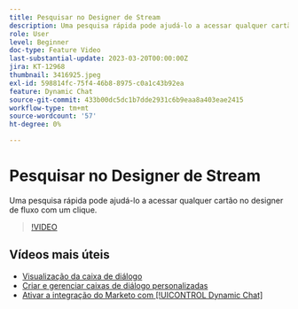 ```yaml
---
title: Pesquisar no Designer de Stream
description: Uma pesquisa rápida pode ajudá-lo a acessar qualquer cartão no designer de fluxo com um clique.
role: User
level: Beginner
doc-type: Feature Video
last-substantial-update: 2023-03-20T00:00:00Z
jira: KT-12968
thumbnail: 3416925.jpeg
exl-id: 598814fc-75f4-46b8-8975-c0a1c43b92ea
feature: Dynamic Chat
source-git-commit: 433b00dc5dc1b7dde2931c6b9eaa8a403eae2415
workflow-type: tm+mt
source-wordcount: '57'
ht-degree: 0%

---
```


# Pesquisar no Designer de Stream

Uma pesquisa rápida pode ajudá-lo a acessar qualquer cartão no designer de fluxo com um clique.

>[!VIDEO](https://video.tv.adobe.com/v/3416925/?quality=12&learn=on)

## Vídeos mais úteis

* [Visualização da caixa de diálogo](dialogue-preview.md)
* [Criar e gerenciar caixas de diálogo personalizadas](dialogue-management.md)
* [Ativar a integração do Marketo com [!UICONTROL Dynamic Chat]](marketo-integration.md)
